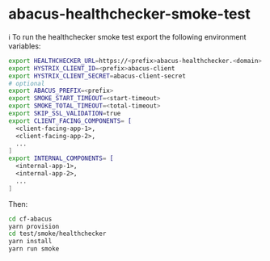 abacus-healthchecker-smoke-test
===

:information_source: To run the healthchecker smoke test export the following environment variables:

```bash
export HEALTHCHECKER_URL=https://<prefix>abacus-healthchecker.<domain>
export HYSTRIX_CLIENT_ID=<prefix>abacus-client
export HYSTRIX_CLIENT_SECRET=abacus-client-secret
# optional
export ABACUS_PREFIX=<prefix>
export SMOKE_START_TIMEOUT=<start-timeout>
export SMOKE_TOTAL_TIMEOUT=<total-timeout>
export SKIP_SSL_VALIDATION=true
export CLIENT_FACING_COMPONENTS= [
  <client-facing-app-1>,
  <client-facing-app-2>,
  ...
]
export INTERNAL_COMPONENTS= [
  <internal-app-1>,
  <internal-app-2>,
  ...
]
```

Then:

```bash
cd cf-abacus
yarn provision
cd test/smoke/healthchecker
yarn install
yarn run smoke
```
